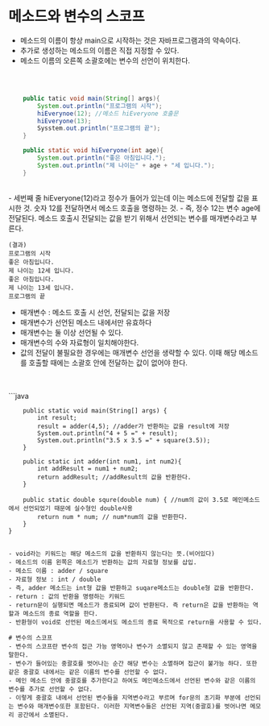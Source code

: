 # 메소드와 변수의 스코프
- 메소드의 이름이 항상 main으로 시작하는 것은 자바프로그램과의 약속이다.
- 추가로 생성하는 메소드의 이름은 직접 지정할 수 있다.
- 메소드 이름의 오른쪽 소괄호에는 변수의 선언이 위치한다.

<br>

```java

    public tatic void main(String[] args){
        System.out.println("프로그램의 시작");
        hiEverynoe(12); //메소드 hiEveryone 호출문
        hiEveryone(13);
        Sysstem.out.println("프로그램의 끝");
    }

    public static void hiEveryone(int age){
        System.out.println("좋은 아침입니다.");
        System.out.println("제 나이는" + age + "세 입니다.");
    }
```

<br>
- 세번째 줄 hiEveryone(12)라고 정수가 들어가 있는데 이는 메소드에 전달할 값을 표시한 것. 숫자 12를 전달하면서 메소드 호출을 명령하는 것.
- 즉, 정수 12는 변수 age에 전달된다. 메소드 호출시 전달되는 값을 받기 위해서 선언되는 변수를 매개변수라고 부른다.
<br>

```
(결과)
프로그램의 시작
좋은 아침입니다.
제 나이는 12세 입니다.
좋은 아침입니다.
제 나이는 13세 입니다.
프로그램의 끝
```

- 매개변수 : 메소드 호출 시 선언, 전달되는 값을 저장
- 매개변수가 선언된 메소드 내에서만 유효하다
- 매개변수는 둘 이상 선언될 수 있다.
- 매개변수의 수와 자료형이 일치해야한다.
- 값의 전달이 불필요한 경우에는 매개변수 선언을 생략할 수 있다. 이때 해당 메소드를 호출할 때에는 소괄호 안에 전달하는 값이 없어야 한다.
<br>
<br>
```java

        public static void main(String[] args) {
            int result;
            result = adder(4,5); //adder가 반환하는 값을 result에 저장
            System.out.println("4 + 5 =" + result);
            System.out.println("3.5 x 3.5 =" + square(3.5));
        }

        public static int adder(int num1, int num2){
            int addResult = num1 + num2; 
            return addResult; //addResult의 값을 반환한다.
        }

        public static double squre(double num) { //num의 값이 3.5로 메인메소드에서 선언되었기 때문에 실수형인 double사용
            return num * num; // num*num의 값을 반환한다.
        }
    }
```

- void라는 키워드는 해당 메소드의 값을 반환하지 않는다는 뜻.(비어있다)
- 메소드의 이름 왼쪽은 메소드가 반환하는 값의 자료형 정보를 삽입.
- 메소드 이름 : adder / square
- 자료형 정보 : int / double
- 즉, adder 메소드는 int형 값을 반환하고 suqare메소드는 double형 값을 반환한다.
- return : 값의 반환을 명령하는 키워드
- return문이 실행되면 메소드가 종료되며 값이 반환된다. 즉 return은 값을 반환하는 역할과 메소드의 종료 역할을 한다.
- 반환형이 void로 선언된 메소드에서도 메소드의 종료 목적으로 return을 사용할 수 있다.
  
# 변수의 스코프
- 변수의 스코프란 변수의 접근 가능 영역이나 변수가 소멸되지 않고 존재할 수 있는 영역을 말한다.
- 변수가 들어있는 중괄호를 벗어나는 순간 해당 변수는 소멸하며 접근이 불가능 하다. 또한 같은 중괄호 내에서는 같은 이름의 변수를 선언할 수 없다.
- 메인 메소드 안에 중괄호를 추가한다고 하여도 메인메소드에서 선언된 변수와 같은 이름의 변수를 추가로 선언할 수 없다.
- 이렇게 중괄호 내에서 선언된 변수들을 지역변수라고 부르며 for문의 초기화 부분에 선언되는 변수와 매개변수또한 포함된다. 이러한 지역변수들은 선언된 지역(중괄호)를 벗어나면 메모리 공간에서 소멸된다.
